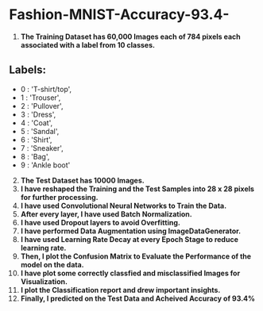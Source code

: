 # Fashion-MNIST-Accuracy-93.4-

1) **The Training Dataset has 60,000 Images each of 784 pixels each associated with a label from 10 classes.**

## Labels:
* 0 : 'T-shirt/top',
* 1 : 'Trouser',
* 2 : 'Pullover',
* 3 : 'Dress',
* 4 : 'Coat',
* 5 : 'Sandal',
* 6 : 'Shirt',
* 7 : 'Sneaker',
* 8 : 'Bag',
* 9 : 'Ankle boot'

2) **The Test Dataset has 10000 Images.**
3) **I have reshaped the Training and the Test Samples into 28 x 28 pixels for further processing.**
4) **I have used Convolutional Neural Networks to Train the Data.**
5) **After every layer, I have used Batch Normalization.**
6) **I have used Dropout layers to avoid Overfitting.**
7) **I have performed Data Augmentation using ImageDataGenerator.**
8) **I have used Learning Rate Decay at every Epoch Stage to reduce learning rate.**
9) **Then, I plot the Confusion Matrix to Evaluate the Performance of the model on the data.**
10) **I have plot some correctly classfied and misclassified Images for Visualization.**
11) **I plot the Classification report and drew important insights.**
12) **Finally, I predicted on the Test Data and Acheived Accuracy of 93.4%**
